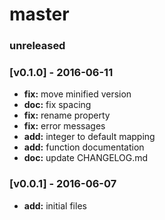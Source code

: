 # master

### unreleased

### [v0.1.0] - 2016-06-11
- **fix:** move minified version
- **doc:** fix spacing
- **fix:** rename property
- **fix:** error messages
- **add:** integer to default mapping
- **add:** function documentation
- **doc:** update CHANGELOG.md

### [v0.0.1] - 2016-06-07
- **add:** initial files
